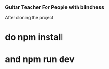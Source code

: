 ### Guitar Teacher For People with blindness
After cloning the project

# do npm install
# and npm run dev

